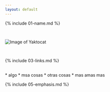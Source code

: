```yaml
---
layout: default
---
```


{% include 01-name.md %}

<br>

![Image of Yaktocat](https://octodex.github.com/images/yaktocat.png)

<br>

{% include 03-links.md %}

<br>
* algo
* msa cosas
* otras cosas
 * mas amas mas
<br>

{% include 05-emphasis.md %}
